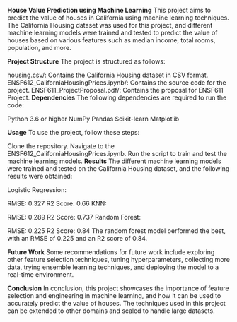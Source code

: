 **House Value Prediction using Machine Learning**
This project aims to predict the value of houses in California using machine learning techniques. The California Housing dataset was used for this project, and different machine learning models were trained and tested to predict the value of houses based on various features such as median income, total rooms, population, and more.

**Project Structure**
The project is structured as follows:

housing.csv/: Contains the California Housing dataset in CSV format.
ENSF612_CaliforniaHousingPrices.ipynb/: Contains the source code for the project.
ENSF611_ProjectProposal.pdf/: Contains the proposal for ENSF611 Project.
**Dependencies**
The following dependencies are required to run the code:

Python 3.6 or higher
NumPy
Pandas
Scikit-learn
Matplotlib

**Usage**
To use the project, follow these steps:

Clone the repository.
Navigate to the ENSF612_CaliforniaHousingPrices.ipynb.
Run the  script to train and test the machine learning models.
**Results**
The different machine learning models were trained and tested on the California Housing dataset, and the following results were obtained:

Logistic Regression:

RMSE: 0.327
R2 Score: 0.66
KNN:

RMSE: 0.289
R2 Score: 0.737
Random Forest:

RMSE: 0.225
R2 Score: 0.84
The random forest model performed the best, with an RMSE of 0.225 and an R2 score of 0.84.

**Future Work**
Some recommendations for future work include exploring other feature selection techniques, tuning hyperparameters, collecting more data, trying ensemble learning techniques, and deploying the model to a real-time environment.

**Conclusion**
In conclusion, this project showcases the importance of feature selection and engineering in machine learning, and how it can be used to accurately predict the value of houses. The techniques used in this project can be extended to other domains and scaled to handle large datasets.
